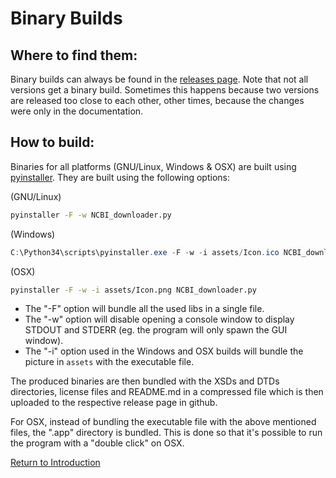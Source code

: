 # Binary Builds

## Where to find them:
Binary builds can always be found in the [releases page](https://github.com/StuntsPT/NCBI_Mass_Downloader/releases).
Note that not all versions get a binary build. Sometimes this happens because two versions are released too close to each other, other times, because the changes were only in the documentation.

## How to build:
Binaries for all platforms (GNU/Linux, Windows & OSX) are built using [pyinstaller](http://www.pyinstaller.org/). They are built using the following options:

(GNU/Linux)
```bash
pyinstaller -F -w NCBI_downloader.py
```

(Windows)
```powershell
C:\Python34\scripts\pyinstaller.exe -F -w -i assets/Icon.ico NCBI_downloader.py
```

(OSX)
```bash
pyinstaller -F -w -i assets/Icon.png NCBI_downloader.py
```

* The "-F" option will bundle all the used libs in a single file.
* The "-w" option will disable opening a console window to display STDOUT and STDERR (eg. the program will only spawn the GUI window).
* The "-i" option used in the Windows and OSX builds will bundle the picture in `assets` with the executable file.

The produced binaries are then bundled with the XSDs and DTDs directories, license files and README.md in a compressed file which is then uploaded to the respective release page in github.

For OSX, instead of bundling the executable file with the above mentioned files, the ".app" directory is bundled. This is done so that it's possible to run the program with a "double click" on OSX.

[Return to Introduction](index.md)
